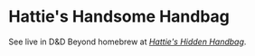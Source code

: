 # Hattie's Handsome Handbag

See live in D&D Beyond homebrew at [_Hattie's Hidden
Handbag_](https://www.dndbeyond.com/homebrew/creations/magic-items/9295151-hatties-hidden-handbag).
